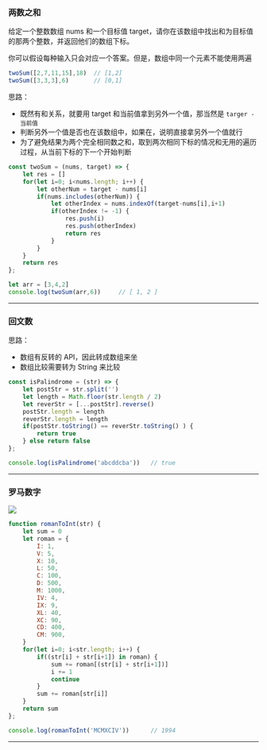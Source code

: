 ### 两数之和

给定一个整数数组 nums 和一个目标值 target，请你在该数组中找出和为目标值的那两个整数，并返回他们的数组下标。

你可以假设每种输入只会对应一个答案。但是，数组中同一个元素不能使用两遍

```js
twoSum([2,7,11,15],18)	// [1,2]
twoSum([3,3,3],6)		// [0,1]
```

思路：

- 既然有和关系，就要用 target 和当前值拿到另外一个值，那当然是 `targer - 当前值`
- 判断另外一个值是否也在该数组中，如果在，说明直接拿另外一个值就行
- 为了避免结果为两个完全相同数之和，取到两次相同下标的情况和无用的遍历过程，从当前下标的下一个开始判断

```js
const twoSum = (nums, target) => {
    let res = []
    for(let i=0; i<nums.length; i++) {
        let otherNum = target - nums[i]
        if(nums.includes(otherNum)) {    
            let otherIndex = nums.indexOf(target-nums[i],i+1)
            if(otherIndex != -1) {
                res.push(i)
                res.push(otherIndex) 
                return res
            } 
        }
    }
    return res
};

let arr = [3,4,2]
console.log(twoSum(arr,6))     // [ 1, 2 ]
```



---

### 回文数

思路：

- 数组有反转的 API，因此转成数组来坐
- 数组比较需要转为 String 来比较

```js
const isPalindrome = (str) => {
    let postStr = str.split('')
    let length = Math.floor(str.length / 2)
    let reverStr = [...postStr].reverse()
    postStr.length = length
    reverStr.length = length
    if(postStr.toString() == reverStr.toString() ) {
        return true
    } else return false
};

console.log(isPalindrome('abcddcba'))	// true
```



---

### 罗马数字

<img src="https://img-blog.csdnimg.cn/20201201171833958.png" style="margin:0" >

```js
function romanToInt(str) {
    let sum = 0
    let roman = {
        I: 1,
        V: 5,
        X: 10,
        L: 50,
        C: 100,
        D: 500,
        M: 1000,
        IV: 4,
        IX: 9,
        XL: 40,
        XC: 90,
        CD: 400,
        CM: 900,
    }  
    for(let i=0; i<str.length; i++) {
        if((str[i] + str[i+1]) in roman) {
            sum += roman[(str[i] + str[i+1])]
            i += 1
            continue
        }
        sum += roman[str[i]]
    }
    return sum
};

console.log(romanToInt('MCMXCIV'))		// 1994
```



---


